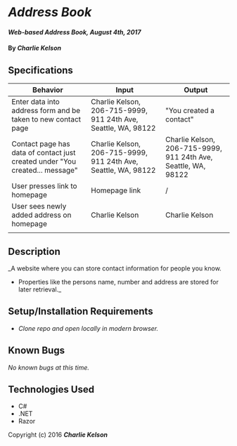 # _Address Book_

<!-- #### <a href="https://sonofakel.github.io/order-pizza/" target="_blank">Click here to view GitHub Page</a> -->

#### _Web-based Address Book, August 4th, 2017_

#### By _**Charlie Kelson**_

## Specifications

| Behavior  |  Input  | Output  |
|---|---|---|
| Enter data into address form and be taken to new contact page | Charlie Kelson, 206-715-9999, 911 24th Ave, Seattle, WA, 98122  |  "You created a contact" |
| Contact page has data of contact just created under "You created... message" |  Charlie Kelson, 206-715-9999, 911 24th Ave, Seattle, WA, 98122 |  Charlie Kelson, 206-715-9999, 911 24th Ave, Seattle, WA, 98122 |  
| User presses link to homepage | Homepage link  | /  |  
| User sees newly added address on homepage |  Charlie Kelson | Charlie Kelson   |  
|  |   |   |  



## Description

_A website where you can store contact information for people you know.

- Properties like the persons name, number and address are stored for later retrieval._

## Setup/Installation Requirements

* _Clone repo and open locally in modern browser._


## Known Bugs

_No known bugs at this time._



## Technologies Used

- C#
- .NET
- Razor


Copyright (c) 2016 **_Charlie Kelson_**
